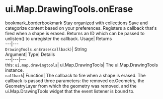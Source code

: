 
#  ui.Map.DrawingTools.onErase 
bookmark_borderbookmark Stay organized with collections  Save and categorize content based on your preferences.
Registers a callback that's fired when a shape is erased. 
Returns an ID which can be passed to unlisten() to unregister the callback.
Usage| Returns  
---|---  
`DrawingTools.onErase(callback)`| String  
Argument| Type| Details  
---|---|---  
this: `ui.map.drawingtools`| ui.Map.DrawingTools| The ui.Map.DrawingTools instance.  
`callback`| Function| The callback to fire when a shape is erased. The callback is passed three parameters: the removed ee.Geometry, the GeometryLayer from which the geometry was removed, and the ui.Map.DrawingTools widget that the event listener is bound to.  
